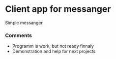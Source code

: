 # Client app for messanger

Simple messanger.

### Comments

- Programm is work, but not ready finnaly
- Demonstration and help for next projects